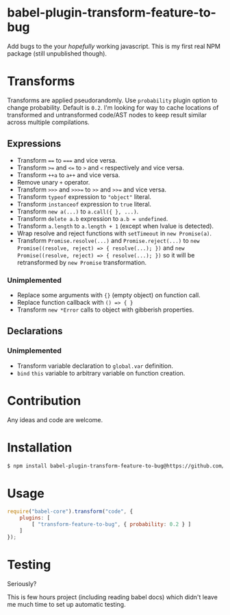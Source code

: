 # babel-plugin-transform-feature-to-bug

Add bugs to the your *hopefully* working javascript. This is my first real NPM package (still unpublished though).

# Transforms

Transforms are applied pseudorandomly. Use `probability` plugin option to change probability. Default is `0.2`. I'm looking for way to cache locations of transformed and untransformed code/AST nodes to keep result similar across multiple compilations.

## Expressions

 * Transform `==` to `===` and vice versa.
 * Transform `>=` and `<=` to `>` and `<` respectively and vice versa.
 * Transform `++a` to `a++` and vice versa.
 * Remove unary `+` operator.
 * Transform `>>>` and `>>>=` to `>>` and `>>=` and vice versa.
 * Transform `typeof` expression to `"object"` literal.
 * Transform `instanceof` expression to `true` literal.
 * Transform `new a(...)` to `a.call({ }, ...)`.
 * Transform `delete a.b` expression to `a.b = undefined`.
 * Transform `a.length` to `a.length + 1` (except when lvalue is detected).
 * Wrap resolve and reject functions with `setTimeout` in `new Promise(a)`.
 * Transform `Promise.resolve(...)` and `Promise.reject(...)` to `new Promise((resolve, reject) => { resolve(...); })` and `new Promise((resolve, reject) => { resolve(...); })` so it will be retransformed by `new Promise` transformation.

### Unimplemented

 * Replace some arguments with `{}` (empty object) on function call.
 * Replace function callback with `() => { }`
 * Transform `new *Error` calls to object with gibberish properties.

## Declarations

### Unimplemented

 * Transform variable declaration to `global.var` definition.
 * `bind` `this` variable to arbitrary variable on function creation.

# Contribution

Any ideas and code are welcome.

# Installation

```sh
$ npm install babel-plugin-transform-feature-to-bug@https://github.com/keijokapp/babel-plugin-transform-feature-to-bug
```

# Usage

```javascript
require("babel-core").transform("code", {
	plugins: [
		[ "transform-feature-to-bug", { probability: 0.2 } ]
	]
});
```

# Testing

Seriously?

This is few hours project (including reading babel docs) which didn't leave me much time to set up automatic testing.
